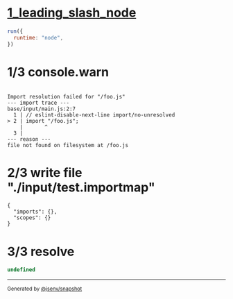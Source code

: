 # [1_leading_slash_node](../../js_import_leading_slash.test.mjs#L29)

```js
run({
  runtime: "node",
})
```

# 1/3 console.warn

```console

Import resolution failed for "/foo.js"
--- import trace ---
base/input/main.js:2:7
  1 | // eslint-disable-next-line import/no-unresolved
> 2 | import "/foo.js";
    |       ^
  3 | 
--- reason ---
file not found on filesystem at /foo.js

```

# 2/3 write file "./input/test.importmap"

```importmap
{
  "imports": {},
  "scopes": {}
}
```

# 3/3 resolve

```js
undefined
```

---

<sub>
  Generated by <a href="https://github.com/jsenv/core/tree/main/packages/tooling/snapshot">@jsenv/snapshot</a>
</sub>
